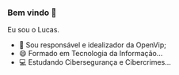 ### Bem vindo 👋


Eu sou o Lucas.

- 🔭 Sou responsável e idealizador da OpenVip;
- 😄 Formado em Tecnologia da Informação...
- 💻 Estudando Cibersegurança e Cibercrimes...
